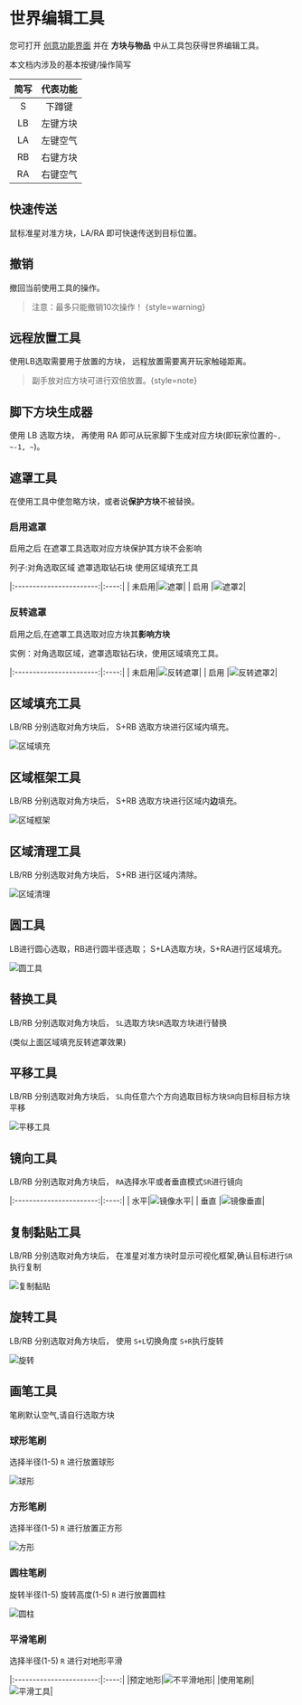 # 世界编辑工具

您可打开 [创意功能界面](creative.md#functions) 并在 **方块与物品** 中从工具包获得世界编辑工具。

本文档内涉及的基本按键/操作简写

|           简写            | 代表功能 |
|:-----------------------:|:----:|
| <shortcut>S</shortcut>  | 下蹲键  |
| <shortcut>LB</shortcut> | 左键方块 |
| <shortcut>LA</shortcut> | 左键空气 |
| <shortcut>RB</shortcut> | 右键方块 |
| <shortcut>RA</shortcut> | 右键空气 |


## 快速传送

鼠标准星对准方块，<shortcut>LA</shortcut>/<shortcut>RA</shortcut> 即可快速传送到目标位置。

## 撤销

撤回当前使用工具的操作。

> 注意：最多只能撤销10次操作！ {style=warning}

## 远程放置工具

使用<shortcut>LB</shortcut>选取需要用于放置的方块，
远程放置需要离开玩家触碰距离。

> 副手放对应方块可进行双倍放置。{style=note}

[//]: # (<2024.3.17 已知bug 距离过近右键会使工具变成选取方块>)

## 脚下方块生成器

使用 <shortcut>LB</shortcut> 选取方块，
再使用 <shortcut>RA</shortcut> 即可从玩家脚下生成对应方块(即玩家位置的`~, ~-1, ~`)。

## 遮罩工具

在使用工具中使忽略方块，或者说**保护方块**不被替换。

### 启用遮罩

启用之后 在遮罩工具选取对应方块保护其方块不会影响

列子:对角选取区域 遮罩选取钻石块 使用区域填充工具

|:-----------------------:|:----:|
| 未启用|![遮罩](OffEnveloped.png)|
| 启用 |![遮罩2](OnEnveloped.png)|

### 反转遮罩

启用之后,在遮罩工具选取对应方块其**影响方块**

实例：对角选取区域，遮罩选取钻石块，使用区域填充工具。

|:-----------------------:|:----:|
| 未启用|![反转遮罩](offReverseshroud.png)|
| 启用 |![反转遮罩2](OnReverseshroud.png)|

## 区域填充工具

<shortcut>LB</shortcut>/<shortcut>RB</shortcut> 分别选取对角方块后，
<shortcut>S+RB</shortcut> 选取方块进行区域内填充。

![区域填充](Areafilling.png)

## 区域框架工具

<shortcut>LB</shortcut>/<shortcut>RB</shortcut> 分别选取对角方块后，
<shortcut>S+RB</shortcut> 选取方块进行区域内**边**填充。

![区域框架](frame.png)

## 区域清理工具

<shortcut>LB</shortcut>/<shortcut>RB</shortcut> 分别选取对角方块后，
<shortcut>S+RB</shortcut> 进行区域内清除。

![区域清理](Theareaisclear.png)

## 圆工具

<shortcut>LB</shortcut>进行圆心选取，<shortcut>RB</shortcut>进行圆半径选取；
<shortcut>S+LA</shortcut>选取方块，<shortcut>S+RA</shortcut>进行区域填充。

![圆工具](cylinder.png)

## 替换工具

<shortcut>LB</shortcut>/<shortcut>RB</shortcut> 分别选取对角方块后，
`SL`选取方块`SR`选取方块进行替换

(类似上面区域填充反转遮罩效果)

## 平移工具

<shortcut>LB</shortcut>/<shortcut>RB</shortcut> 分别选取对角方块后，
`SL`向任意六个方向选取目标方块`SR`向目标目标方块平移

![平移工具](translate.png)

## 镜向工具

<shortcut>LB</shortcut>/<shortcut>RB</shortcut> 分别选取对角方块后，
`RA`选择水平或者垂直模式`SR`进行镜向

|:-----------------------:|:----:|
| 水平|![镜像水平](mirrorhorizontal.png)|
| 垂直 |![镜像垂直](mirrorperpendicular.png)|

## 复制黏贴工具

<shortcut>LB</shortcut>/<shortcut>RB</shortcut> 分别选取对角方块后，
在准星对准方块时显示可视化框架,确认目标进行`SR`执行复制

![复制黏贴](copy.png)

## 旋转工具

<shortcut>LB</shortcut>/<shortcut>RB</shortcut> 分别选取对角方块后，
使用 `S+L`切换角度
`S+R`执行旋转

![旋转](revolve.png)

## 画笔工具

笔刷默认空气,请自行选取方块

### 球形笔刷

选择半径(1-5) `R` 进行放置球形

![球形](spherical.png)

### 方形笔刷

选择半径(1-5) `R` 进行放置正方形

![方形](square.png)

### 圆柱笔刷

旋转半径(1-5) 旋转高度(1-5) `R` 进行放置圆柱

![圆柱](Oncylinder.png)

### 平滑笔刷

选择半径(1-5) `R` 进行对地形平滑

|:-----------------------:|:----:|
|预定地形|![不平滑地形](Offsmooth.png)|
|使用笔刷|![平滑工具](Onsmooth_1.png)|